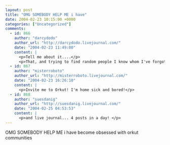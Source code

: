```yaml
---
layout: post
title: "OMG SOMEBODY HELP ME i have"
date: 2004-02-23 10:15:00 +0000
categories: ["Uncategorized"]
comments:
  - id: 866
    author: "darcydodo"
    author_url: "http://darcydodo.livejournal.com/"
    date: "2004-02-23 11:49:00"
    content: |
      <p>Tell me about it....</p>
      <p>That, and trying to find random people I know whom I've forgotten about but who end up having orkut accounts. So far, that's a total of, maybe, none. (Actually, more like one.)  Though a couple have found me.</p>
  - id: 867
    author: "misterroboto"
    author_url: "http://misterroboto.livejournal.com/"
    date: "2004-02-23 16:26:10"
    content: |
      <p>Invite me to Orkut! I'm home sick and bored!</p>
  - id: 868
    author: "suesdanig"
    author_url: "http://suesdanig.livejournal.com/"
    date: "2004-02-25 04:53:53"
    content: |
      <p>and live journal... 4 posts in a day! </p>
---
```


OMG SOMEBODY HELP ME i have become obsessed with orkut communities